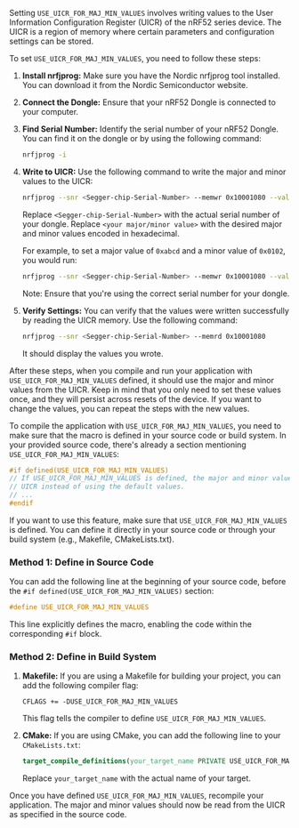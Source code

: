 Setting `USE_UICR_FOR_MAJ_MIN_VALUES` involves writing values to the User Information Configuration Register (UICR) of the nRF52 series device. The UICR is a region of memory where certain parameters and configuration settings can be stored.

To set `USE_UICR_FOR_MAJ_MIN_VALUES`, you need to follow these steps:

1. **Install nrfjprog:**
   Make sure you have the Nordic nrfjprog tool installed. You can download it from the Nordic Semiconductor website.

2. **Connect the Dongle:**
   Ensure that your nRF52 Dongle is connected to your computer.

3. **Find Serial Number:**
   Identify the serial number of your nRF52 Dongle. You can find it on the dongle or by using the following command:

   ```bash
   nrfjprog -i
   ```

4. **Write to UICR:**
   Use the following command to write the major and minor values to the UICR:

   ```bash
   nrfjprog --snr <Segger-chip-Serial-Number> --memwr 0x10001080 --val <your major/minor value>
   ```

   Replace `<Segger-chip-Serial-Number>` with the actual serial number of your dongle. Replace `<your major/minor value>` with the desired major and minor values encoded in hexadecimal.

   For example, to set a major value of `0xabcd` and a minor value of `0x0102`, you would run:

   ```bash
   nrfjprog --snr <Segger-chip-Serial-Number> --memwr 0x10001080 --val 0xabcd0102
   ```

   Note: Ensure that you're using the correct serial number for your dongle.

5. **Verify Settings:**
   You can verify that the values were written successfully by reading the UICR memory. Use the following command:

   ```bash
   nrfjprog --snr <Segger-chip-Serial-Number> --memrd 0x10001080
   ```

   It should display the values you wrote.

After these steps, when you compile and run your application with `USE_UICR_FOR_MAJ_MIN_VALUES` defined, it should use the major and minor values from the UICR. Keep in mind that you only need to set these values once, and they will persist across resets of the device. If you want to change the values, you can repeat the steps with the new values.


To compile the application with `USE_UICR_FOR_MAJ_MIN_VALUES`, you need to make sure that the macro is defined in your source code or build system. In your provided source code, there's already a section mentioning `USE_UICR_FOR_MAJ_MIN_VALUES`:

```c
#if defined(USE_UICR_FOR_MAJ_MIN_VALUES)
// If USE_UICR_FOR_MAJ_MIN_VALUES is defined, the major and minor values will be read from the
// UICR instead of using the default values.
// ...
#endif
```

If you want to use this feature, make sure that `USE_UICR_FOR_MAJ_MIN_VALUES` is defined. You can define it directly in your source code or through your build system (e.g., Makefile, CMakeLists.txt).

### Method 1: Define in Source Code

You can add the following line at the beginning of your source code, before the `#if defined(USE_UICR_FOR_MAJ_MIN_VALUES)` section:

```c
#define USE_UICR_FOR_MAJ_MIN_VALUES
```

This line explicitly defines the macro, enabling the code within the corresponding `#if` block.

### Method 2: Define in Build System

1. **Makefile:**
   If you are using a Makefile for building your project, you can add the following compiler flag:

   ```make
   CFLAGS += -DUSE_UICR_FOR_MAJ_MIN_VALUES
   ```

   This flag tells the compiler to define `USE_UICR_FOR_MAJ_MIN_VALUES`.

2. **CMake:**
   If you are using CMake, you can add the following line to your `CMakeLists.txt`:

   ```cmake
   target_compile_definitions(your_target_name PRIVATE USE_UICR_FOR_MAJ_MIN_VALUES)
   ```

   Replace `your_target_name` with the actual name of your target.

Once you have defined `USE_UICR_FOR_MAJ_MIN_VALUES`, recompile your application. The major and minor values should now be read from the UICR as specified in the source code.